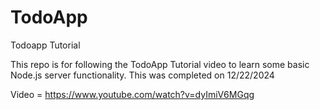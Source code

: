 # TodoApp
 Todoapp Tutorial 
 
 This repo is for following the TodoApp Tutorial video to learn some basic Node.js server functionality.
 This was completed on 12/22/2024


 Video = https://www.youtube.com/watch?v=dyImiV6MGqg
